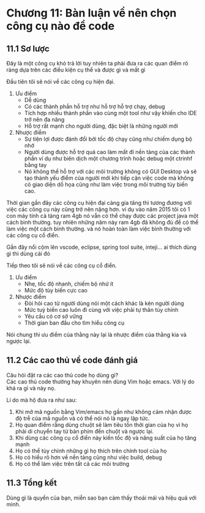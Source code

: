 # Chương 11: Bàn luận về nên chọn công cụ nào để code

## 11.1 Sơ lược

Đây là một công cụ khó trả lời tuy nhiên ta phải đưa ra các quan điểm rõ ràng dựa trên các điều kiện cụ thể và được gì và mất gì

Đầu tiên tôi sẽ nói về các công cụ hiện đại.

1. Ưu điểm
    - Dễ dùng
    - Có các thành phần hỗ trợ như hỗ trợ hỗ trợ chạy, debug
    - Tích hợp nhiều thành phần vào cùng một tool như vậy khiến cho IDE trở nên đa năng
    - Hỗ trợ rất mạnh cho người dùng, đặc biệt là những người mới
2. Nhược điểm
    - Sự tiện lợi được đánh đổi bởi tốc độ chạy cũng như chiếm dụng bộ nhớ
    - Người dùng được hỗ trợ quá cao làm mất đi nền tảng của các thành phần ví dụ như biên dịch một chương trình hoặc debug một ctrinhf bằng tay
    - Nó không thể hỗ trợ với các môi trường không có GUI Desktop và sẽ tạo thành yếu điểm của người mới khi tiếp cận việc code mà không có giao diện dồ họa cũng như làm việc trong môi trường tùy biến cao.

Thời gian gần đây các công cụ hiện đại càng gia tăng thì tương đương với việc các công cụ này cũng trở nên nặng hơn. ví dụ vào năm 2015 tôi có 1 con máy tính cà tàng ram 4gb nó vẫn có thể chạy được các project java một cách bình thường. tuy nhiên những năm này ram 4gb đã không đủ để có thể làm việc một cách bình thường.
và nó hoàn toàn làm việc bình thường với các công cụ cổ điển.

Gần đây nổi cộm lên vscode, eclipse, spring tool suite, inteji...
ai thích dùng gì thì dùng cái đó

Tiếp theo tôi sẽ nói về các công cụ cổ điển.

1. Ưu điểm
    - Nhẹ, tốc độ nhanh, chiếm bộ nhứ ít
    - Mức độ tùy biến cực cao
2. Nhược điểm
    - Đòi hỏi cao từ người dùng nói một cách khác là kén người dùng
    - Mức tuỳ biến cao luôn đi cùng với việc phải tự thân tùy chỉnh
    - Yêu cầu có cơ sở vững
    - Thời gian ban đầu cho tìm hiểu công cụ

Nói chung thì ưu điểm của thằng này lại là nhược điểm của thằng kia và ngược lại.

## 11.2 Các cao thủ về code đánh giá

Câu hỏi đặt ra các cao thủ code họ dùng gì?\
Các cao thủ code thường hay khuyên nên dùng Vim hoặc emacs. Với lý do khá ra gì và này nọ.

Lí do mà hộ đưa ra như sau:

1. Khi mở mã nguồn bằng Vim/emacs họ gần như không cảm nhận được độ trễ của mã nguồn và có thể nói nó là ngay lập tức.
2. Họ quan điểm rằng dùng chuột sẽ làm tiêu tốn thời gian của họ vì họ phải di chuyển tay từ bàn phím đến chuột và ngược lại.
3. Khi dùng các công cụ cổ điển này kiến tốc độ và năng suất của họ tăng mạnh
4. Họ có thể tùy chỉnh những gì họ thích trên chính tool của họ
5. Họ có hiểu rõ hơn về nền tảng cũng như việc build, debug
6. Họ có thể làm việc trên tất cả các môi trường

## 11.3 Tổng kết

Dùng gì là quyền của bạn, miễn sao bạn cảm thấy thoải mái và hiệu quả với mình.
